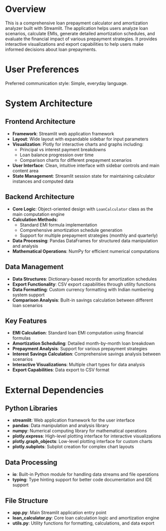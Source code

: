 # Overview

This is a comprehensive loan prepayment calculator and amortization analyzer built with Streamlit. The application helps users analyze loan scenarios, calculate EMIs, generate detailed amortization schedules, and evaluate the financial impact of various prepayment strategies. It provides interactive visualizations and export capabilities to help users make informed decisions about loan prepayments.

# User Preferences

Preferred communication style: Simple, everyday language.

# System Architecture

## Frontend Architecture
- **Framework**: Streamlit web application framework
- **Layout**: Wide layout with expandable sidebar for input parameters
- **Visualization**: Plotly for interactive charts and graphs including:
  - Principal vs interest payment breakdowns
  - Loan balance progression over time
  - Comparison charts for different prepayment scenarios
- **User Interface**: Clean, intuitive interface with sidebar controls and main content area
- **State Management**: Streamlit session state for maintaining calculator instances and computed data

## Backend Architecture
- **Core Logic**: Object-oriented design with `LoanCalculator` class as the main computation engine
- **Calculation Methods**: 
  - Standard EMI formula implementation
  - Comprehensive amortization schedule generation
  - Support for multiple prepayment strategies (monthly and quarterly)
- **Data Processing**: Pandas DataFrames for structured data manipulation and analysis
- **Mathematical Operations**: NumPy for efficient numerical computations

## Data Management
- **Data Structures**: Dictionary-based records for amortization schedules
- **Export Functionality**: CSV export capabilities through utility functions
- **Data Formatting**: Custom currency formatting with Indian numbering system support
- **Comparison Analysis**: Built-in savings calculation between different loan scenarios

## Key Features
- **EMI Calculation**: Standard loan EMI computation using financial formulas
- **Amortization Scheduling**: Detailed month-by-month loan breakdown
- **Prepayment Analysis**: Support for various prepayment strategies
- **Interest Savings Calculation**: Comprehensive savings analysis between scenarios
- **Interactive Visualizations**: Multiple chart types for data analysis
- **Export Capabilities**: Data export to CSV format

# External Dependencies

## Python Libraries
- **streamlit**: Web application framework for the user interface
- **pandas**: Data manipulation and analysis library
- **numpy**: Numerical computing library for mathematical operations
- **plotly.express**: High-level plotting interface for interactive visualizations
- **plotly.graph_objects**: Low-level plotting interface for custom charts
- **plotly.subplots**: Subplot creation for complex chart layouts

## Data Processing
- **io**: Built-in Python module for handling data streams and file operations
- **typing**: Type hinting support for better code documentation and IDE support

## File Structure
- **app.py**: Main Streamlit application entry point
- **loan_calculator.py**: Core loan calculation logic and amortization engine
- **utils.py**: Utility functions for formatting, calculations, and data export